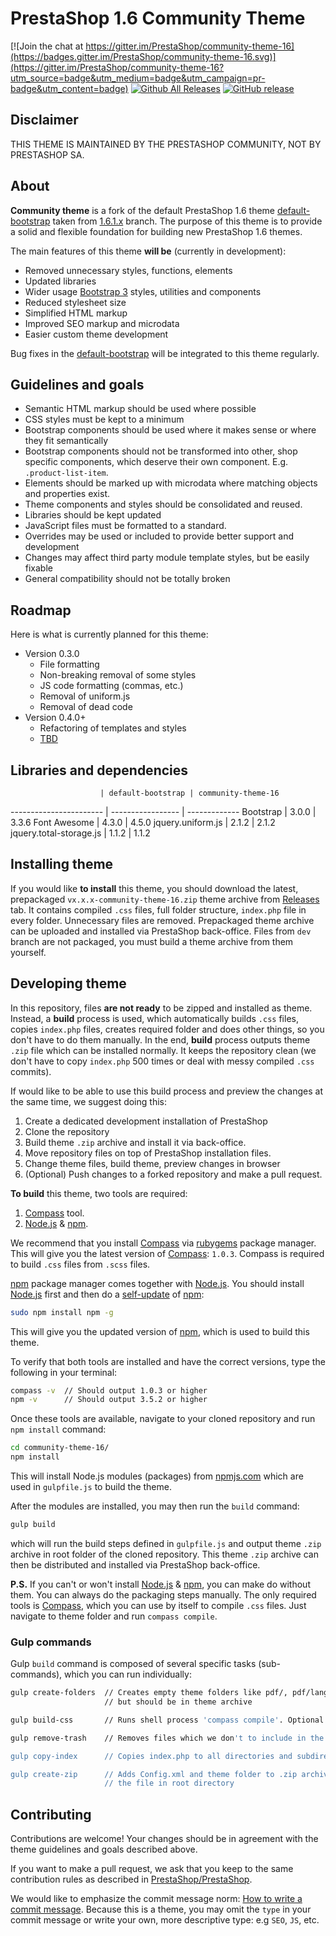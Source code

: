 # PrestaShop 1.6 Community Theme

[![Join the chat at https://gitter.im/PrestaShop/community-theme-16](https://badges.gitter.im/PrestaShop/community-theme-16.svg)](https://gitter.im/PrestaShop/community-theme-16?utm_source=badge&utm_medium=badge&utm_campaign=pr-badge&utm_content=badge)
[![Github All Releases](https://img.shields.io/github/downloads/prestashop/community-theme-16/total.svg)]()
[![GitHub release](https://img.shields.io/github/release/prestashop/community-theme-16.svg)]()

## Disclaimer

THIS THEME IS MAINTAINED BY THE PRESTASHOP COMMUNITY, NOT BY PRESTASHOP SA.

## About

**Community theme** is a fork of the default PrestaShop 1.6 theme
[default-bootstrap](https://github.com/PrestaShop/PrestaShop/tree/1.6.1.x/themes/default-bootstrap)
taken from [1.6.1.x](https://github.com/PrestaShop/PrestaShop/tree/1.6.1.x/) branch.
The purpose of this theme is to provide a solid and flexible foundation for building new PrestaShop 1.6 themes.

The main features of this theme **will be** (currently in development):

- Removed unnecessary styles, functions, elements
- Updated libraries
- Wider usage [Bootstrap 3](http://getbootstrap.com/) styles, utilities and components
- Reduced stylesheet size
- Simplified HTML markup
- Improved SEO markup and microdata
- Easier custom theme development

Bug fixes in the [default-bootstrap](https://github.com/PrestaShop/PrestaShop/tree/1.6.1.x/themes/default-bootstrap)
will be integrated to this theme regularly.

## Guidelines and goals

- Semantic HTML markup should be used where possible
- CSS styles must be kept to a minimum
- Bootstrap components should be used where it makes sense or where they fit semantically
- Bootstrap components should not be transformed into other, shop specific components, which deserve their own component.
E.g. `.product-list-item`.
- Elements should be marked up with microdata where matching objects and properties exist.
- Theme components and styles should be consolidated and reused.
- Libraries should be kept updated
- JavaScript files must be formatted to a standard.
- Overrides may be used or included to provide better support and development
- Changes may affect third party module template styles, but be easily fixable
- General compatibility should not be totally broken

## Roadmap

Here is what is currently planned for this theme:

- Version 0.3.0
  * File formatting
  * Non-breaking removal of some styles
  * JS code formatting (commas, etc.)
  * Removal of uniform.js
  * Removal of dead code
- Version 0.4.0+
  * Refactoring of templates and styles
  * [TBD](https://en.wikipedia.org/wiki/To_be_announced)

## Libraries and dependencies

                        | default-bootstrap | community-theme-16
----------------------- | ----------------- | -------------
Bootstrap               | 3.0.0             | 3.3.6
Font Awesome            | 4.3.0             | 4.5.0
jquery.uniform.js       | 2.1.2             | 2.1.2
jquery.total-storage.js | 1.1.2             | 1.1.2

## Installing theme

If you would like **to install** this theme, you should download the latest, prepackaged `vx.x.x-community-theme-16.zip`
theme archive from [Releases](https://github.com/PrestaShop/community-theme-16/releases) tab. It contains compiled
`.css` files, full folder structure, `index.php` file in every folder. Unnecessary files are removed. Prepackaged theme
archive can be uploaded and installed via PrestaShop back-office. Files from `dev` branch are not packaged,
you must build a theme archive from them yourself.

## Developing theme

In this repository, files **are not ready** to be zipped and installed as theme.
Instead, a **build** process is used, which automatically builds `.css` files,
copies `index.php` files, creates required folder and does other things, so you don't have to do them manually.
In the end, **build** process outputs theme `.zip` file which can be installed normally.
It keeps the repository clean (we don't have to copy `index.php` 500 times or deal with messy compiled `.css`
commits).

If would like to be able to use this build process and preview the changes at the same time, we suggest doing this:

1. Create a dedicated development installation of PrestaShop
2. Clone the repository
3. Build theme `.zip` archive and install it via back-office.
4. Move repository files on top of PrestaShop installation files.
5. Change theme files, build theme, preview changes in browser
6. (Optional) Push changes to a forked repository and make a pull request.

**To build** this theme, two tools are required:

1. [Compass](http://compass-style.org/) tool. 
2. [Node.js](https://nodejs.org/en/) & [npm](https://www.npmjs.com/).

We recommend that you install [Compass](http://compass-style.org/) via [rubygems](https://rubygems.org/) package
manager. This will give you the latest version of [Compass](http://compass-style.org/): `1.0.3`. Compass is
required to build `.css` files from `.scss` files.

[npm](https://www.npmjs.com/) package manager comes together with [Node.js](https://nodejs.org/en/).
You should install [Node.js](https://nodejs.org/en/) first and then do a
[self-update](http://blog.npmjs.org/post/85484771375/how-to-install-npm) of [npm](https://www.npmjs.com/):

``` bash
sudo npm install npm -g
```

This will give you the updated version of [npm](https://www.npmjs.com/), which is used to build this theme.

To verify that both tools are installed and have the correct versions, type the following in your terminal:

``` bash
compass -v  // Should output 1.0.3 or higher
npm -v      // Should output 3.5.2 or higher
```

Once these tools are available, navigate to your cloned repository and run `npm install` command:

``` bash
cd community-theme-16/
npm install 
```

This will install Node.js modules (packages) from [npmjs.com](https://www.npmjs.com/) which are used in
`gulpfile.js` to build the theme.

After the modules are installed, you may then run the `build` command:

``` bash
gulp build
```

which will run the build steps defined in `gulpfile.js` and output theme `.zip` archive in root folder of the cloned
repository. This theme `.zip` archive can then be distributed and installed via PrestaShop back-office.

**P.S.** If you can't or won't install [Node.js](https://nodejs.org/en/) & [npm](https://www.npmjs.com/), you can
make do without them. You can always do the packaging steps manually. The only required tools is
[Compass](http://compass-style.org/), which you can use by itself to compile `.css` files. Just navigate to
theme folder and run `compass compile`.

### Gulp commands

Gulp `build` command is composed of several specific tasks (sub-commands), which you can run individually:

``` bash
gulp create-folders  // Creates empty theme folders like pdf/, pdf/lang/, which are not included repository
                     // but should be in theme archive

gulp build-css       // Runs shell process 'compass compile'. Optional flag maybe passed: --force

gulp remove-trash    // Removes files which we don't to include in the archive, like cache files

gulp copy-index      // Copies index.php to all directories and subdirectories inside theme folder

gulp create-zip      // Adds Config.xml and theme folder to .zip archive and outputs
                     // the file in root directory
```

## Contributing

Contributions are welcome! Your changes should be in agreement with the theme guidelines and goals described above.

If you want to make a pull request, we ask that you keep to the same contribution rules as described
in [PrestaShop/PrestaShop](https://github.com/PrestaShop/PrestaShop/blob/develop/CONTRIBUTING.md).

We would like to emphasize the commit message norm:
[How to write a commit message](http://doc.prestashop.com/display/PS16/How+to+write+a+commit+message).
Because this is a theme, you may omit the `type` in your commit message
or write your own, more descriptive type: e.g `SEO`, `JS`, etc.

